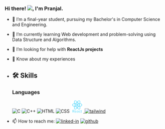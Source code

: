 ### Hi there! <img src="https://media.giphy.com/media/hvRJCLFzcasrR4ia7z/giphy.gif" width="29px">, I'm Pranjal.

- 🔭 I’m a final-year student, pursuing my Bachelor's in Computer Science and Engineering.
- 🌱 I’m currently learning Web development and problem-solving using Data Structure and Algorithms.
- 🤝 I’m looking for help with **ReactJs projects**
- 📄 Know about my experiences <!-- https://drive.google.com/file/d/145rAsRRvXQXQC-yYPWwE9bD5Pz8jAuIZ/view?usp=sharin -->
- ## 🛠️ Skills

  ### Languages

  ![C](https://img.shields.io/badge/C-3776AB?style=for-the-badge&logo=c&logoColor=white)
  ![C++](https://img.shields.io/badge/C++-323330?style=for-the-badge&logo=cpp&logoColor=F7DF1E)
  ![HTML](https://img.shields.io/badge/HTML-3178C6?style=for-the-badge&logo=html&logoColor=white)
  ![CSS](https://img.shields.io/badge/CSS-28B6F6?style=for-the-badge&logo=css&logoColor=white)
  <a href="https://reactjs.org/" target="_blank" rel="noreferrer"> <img src="https://raw.githubusercontent.com/devicons/devicon/master/icons/react/react-original-wordmark.svg" alt="react" width="40" height="40"/> </a> <a href="https://tailwindcss.com/" target="_blank" rel="noreferrer"> <img src="https://www.vectorlogo.zone/logos/tailwindcss/tailwindcss-icon.svg" alt="tailwind" width="40" height="40"/> </a> </p>

<!--   ## 📈 Stats -->
<!-- 
<div align="center">
<img src="https://github-readme-stats.vercel.app/api?username=pranjiz&show_icons=true&hide_border=true" alt="Pranjal Singh's GitHub Stats">
</div>

<div align="center">
<img src="https://visitor-badge.laobi.icu/badge?page_id=pranjiz.pranjiz" alt="visitors">
</div>
 -->

- 📫 How to reach me:
[![linked-in](https://img.shields.io/badge/Linked_In-0077B5?style=for-the-badge&logo=LinkedIn&logoColor=white)](https://www.linkedin.com/in/pranjal-singh-b1512925a/)
[![github](https://img.shields.io/badge/GitHub-000000?style=for-the-badge&logo=GitHub&logoColor=white)](https://github.com/pranjiz)
